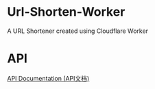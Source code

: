 # Url-Shorten-Worker
A URL Shortener created using Cloudflare Worker
# API
[API Documentation (API文档)](API.md)